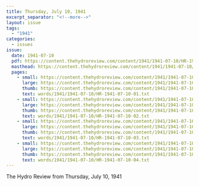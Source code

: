 ```yaml
---
title: Thursday, July 10, 1941
excerpt_separator: "<!--more-->"
layout: issue
tags:
  - "1941"
categories:
  - issues
issue:
  date: 1941-07-10
  pdf: https://content.thehydroreview.com/content/1941/1941-07-10/HR-1941-07-10.pdf
  masthead: https://content.thehydroreview.com/content/1941/1941-07-10/masthead/HR-1941-07-10.jpg
  pages:
    - small: https://content.thehydroreview.com/content/1941/1941-07-10/small/HR-1941-07-10-01.jpg
      large: https://content.thehydroreview.com/content/1941/1941-07-10/large/HR-1941-07-10-01.jpg
      thumb: https://content.thehydroreview.com/content/1941/1941-07-10/thumbnails/HR-1941-07-10-01.jpg
      text: words/1941/1941-07-10/HR-1941-07-10-01.txt
    - small: https://content.thehydroreview.com/content/1941/1941-07-10/small/HR-1941-07-10-02.jpg
      large: https://content.thehydroreview.com/content/1941/1941-07-10/large/HR-1941-07-10-02.jpg
      thumb: https://content.thehydroreview.com/content/1941/1941-07-10/thumbnails/HR-1941-07-10-02.jpg
      text: words/1941/1941-07-10/HR-1941-07-10-02.txt
    - small: https://content.thehydroreview.com/content/1941/1941-07-10/small/HR-1941-07-10-03.jpg
      large: https://content.thehydroreview.com/content/1941/1941-07-10/large/HR-1941-07-10-03.jpg
      thumb: https://content.thehydroreview.com/content/1941/1941-07-10/thumbnails/HR-1941-07-10-03.jpg
      text: words/1941/1941-07-10/HR-1941-07-10-03.txt
    - small: https://content.thehydroreview.com/content/1941/1941-07-10/small/HR-1941-07-10-04.jpg
      large: https://content.thehydroreview.com/content/1941/1941-07-10/large/HR-1941-07-10-04.jpg
      thumb: https://content.thehydroreview.com/content/1941/1941-07-10/thumbnails/HR-1941-07-10-04.jpg
      text: words/1941/1941-07-10/HR-1941-07-10-04.txt
---
```


The Hydro Review from Thursday, July 10, 1941

<!--more-->

